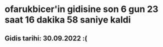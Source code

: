 # ofarukbicer'in gidisine son 6 gun 23 saat 16 dakika 58 saniye kaldi

## Gidis tarihi: 30.09.2022 :(